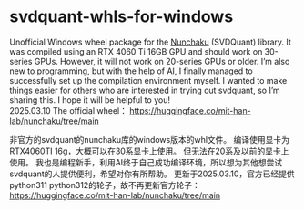 # svdquant-whls-for-windows
Unofficial Windows wheel package for the [Nunchaku](https://github.com/mit-han-lab/nunchaku) (SVDQuant) library.
It was compiled using an RTX 4060 Ti 16GB GPU and should work on 30-series GPUs. However, it will not work on 20-series GPUs or older.
I’m also new to programming, but with the help of AI, I finally managed to successfully set up the compilation environment myself. I wanted to make things easier for others who are interested in trying out svdquant, so I’m sharing this. I hope it will be helpful to you!  
  2025.03.10 The official wheel： https://huggingface.co/mit-han-lab/nunchaku/tree/main

非官方的svdquant的nunchaku库的windows版本的whl文件。
编译使用显卡为RTX4060TI 16g，大概可以在30系显卡上使用。 但无法在20系及以前的显卡上使用。
我也是编程新手，利用AI终于自己成功编译环境，所以想为其他想尝试svdquant的人提供便利，希望对你有所帮助。
更新于2025.03.10，官方已经提供python311 python312的轮子，故不再更新官方轮子：https://huggingface.co/mit-han-lab/nunchaku/tree/main
